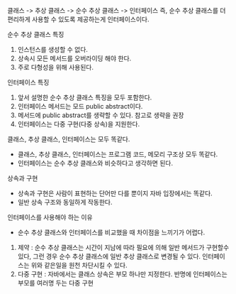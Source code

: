 클래스 -> 추상 클래스 -> 순수 추상 클래스 -> 인터페이스
즉, 순수 추상 클래스를 더 편리하게 사용할 수 있도록 제공하는게 인터페이스이다.

순수 추상 클래스 특징
1. 인스턴스를 생성할 수 없다.
2. 상속시 모든 메서드를 오버라이딩 해야 한다.
3. 주로 다형성을 위해 사용된다.

인터페이스 특징
1. 앞서 설명한 순수 추상 클래스 특징을 모두 포함한다.
2. 인터페이스 메서드는 모드 public abstract이다.
3. 메서드에 public abstract를 생략할 수 있다. 참고로 생략을 권장
4. 인터페이스는 다중 구현(다중 상속)을 지원한다.

클래스, 추상 클래스, 인터페이스는 모두 똑같다.
- 클래스, 추상 클래스, 인터페이스는 프로그램 코드, 메모리 구조상 모두 똑같다.
- 인터페이스는 순수 추상 클래스와 비슷하다고 생각하면 된다.

상속과 구현
- 상속과 구현은 사람이 표현하는 단어만 다를 뿐이지 자바 입장에서는 똑같다.
- 일반 상속 구조와 동일하게 작동한다.

인터페이스를 사용해야 하는 이유
- 순수 추상 클래스와 인터페이스를 비교했을 때 차이점을 느끼기가 어렵다.
1. 제약 : 순수 추상 클래스는 시간이 지남에 따라 필요에 의해 일반 메서드가 구현할수 있다,
          그런 경우 순수 추상 클래스에 일반 추상 클래스로 변경될 수 있다.
            인터페이스는 위와 같은일을 원천 차단시킬 수 있다.
2. 다중 구현 : 자바에서는 클래스 상속은 부모 하나만 지정한다.
                반명에 인터페이스는 부모를 여러명 두는 다중 구현
